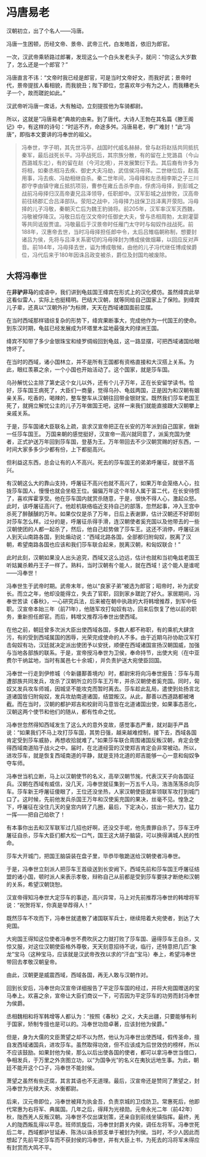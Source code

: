 # 冯唐易老
汉朝初立，出了个名人——冯唐。

冯唐一生困顿，历经文帝、景帝、武帝三代，白发皓首，依旧为郎官。

一次，汉武帝乘轿路过郎署，发现这么一个白头发老头子，就问：“你这么大岁数了，怎么还是一个郎官？”

冯唐直言不讳：“文帝时我已经是郎官，可是当时文帝好文，而我好武；景帝时代，景帝提拔人看相貌，而我貌丑；陛下即位，您喜欢年少有为之人，而我糟老头子一个，故而蹉跎如此。”

汉武帝听冯唐一席话，大有触动，立刻提拔他为车骑都尉。

所以，这就是“冯唐易老”典故的由来。到了唐代，大诗人王勃在其名篇《滕王阁记》中，有这样的诗句：“时运不齐，命途多舛。冯唐易老，李广难封！”此“冯唐”，即指本文要讲的冯奉世的祖父。

> 冯奉世，字子明，其先世冯亭，战国时代威名赫赫，曾与赵将赵括共同抵抗秦军，最后战死长平。冯亭战死后，其宗族分散，有的留在上党潞县（今山西潞城东北），有的留在赵（今河北境），并发展繁衍下去。其后裔有许多为将相，如秦丞相冯去疾、御史大夫冯劫，武信侯冯毋择。二世继位后，赵高用事，冯去疾、冯劫相继自杀。秦二世年间，冯毋择和左丞相李斯之子三川郡守李由镇守雍丘抵抗项羽，曹参在雍丘击杀李由，俘虏冯毋择，到彭城之战前冯毋择归汉高帝妻兄吕泽领导，任职郎中。汉军彭城之战惨败，汉高帝前往砀郡汇合吕泽部队。荥阳之战中，冯毋择力战保卫吕泽离开荥阳。冯毋择的儿子冯敬，秦朝灭亡后为魏王豹骑将。前205年，汉军率汉军灭西魏，冯敬被俘降汉。冯敬日后在汉文帝时任御史大夫，曾与丞相周勃，太尉灌婴等共同诋毁贾谊。冯敬最后于汉景帝时任雁门太守时与匈奴作战战死。前188年，汉惠帝去世，当时冯毋择担任郎中令，太后吕雉临朝称制，想要封诸吕为侯，先将与吕泽关系密切的冯毋择封为博成侯做烟幕，以回应反对声音。前184年，冯毋择去世，谥为博成敬候，由他的儿子冯代继任博成侯爵位，冯代后来于180年因诛吕政变被杀，爵位及封国均被废除。

## 大将冯奉世
在**非驴非马**的成语中，我们讲到龟兹国王绛宾在形式上的汉化模仿。虽然绛宾此举这看似雷人，实际上也挺精明。巴结大汉朝，就等同给自己国家上了保险。到绛宾儿子辈，还真以“汉朝外孙”为标牌，天天在西域诸国面前显摆。

在当时西域那样错综复杂的形势下，绛宾果断事大，完成他作为一代国王的使命。到东汉时期，龟兹已经发展成为环塔里木盆地最强大的绿洲王国。

绛宾不知带了多少金银珠宝和绫罗绸缎回到龟兹，这一路显摆，可把西域诸国给眼馋坏了。

在当时的西域，诸小国林立，并不是所有王国都有资格直接和大汉搭上关系。为此，眼红羡慕之余，一个小国也开始活动了。这个国家，就是莎车国。

乌孙解忧公主除了第史这个女儿以外，还有个儿子万年，正在长安留学读书。恰好，莎车国王病死了，大臣们一商量，觉得乌孙、龟兹两国，正是因为和汉朝有姻亲关系，吃香的，喝辣的，整车整车从汉朝往回带金银财宝。既然我们莎车老国王死了，就拥立解忧公主的儿子万年做国王吧，这样一来我们就能直接跟大汉朝攀上亲戚关系。

于是，莎车国诸大臣联名上疏，哀求汉宣帝把正在长安的万年派到自己国家，做新一任莎车国王。
万国来朝的感觉挺好，汉宣帝一高兴就同意了，派奚充国为使者，正式护送万年回到莎车国，登基为王。万年带回去不少汉朝赏赐的好东西，一时间大家多多少少都有份，上下都挺高兴。

但利益这东西，总会让有的人不高兴。死去的莎车国王的弟弟呼屠征，就很不高兴。

有汉朝这么大的靠山支持，呼屠征不高兴也就不高兴了，如果万年会笼络人心，拉拢莎车国人，慢慢也就会坐稳王位。偏偏万年这个年轻人属于富二代，在长安待惯了，喜欢挥霍享受。他在莎车国内就赏杀随意，于是，很快不得人心，激起众怒。此时，该呼屠征高兴了。他趁机联络临近支持自己的部落，忽然起事，冲入王宫中杀死了醉醺醺的万年。如果仅仅是杀了万年，日后上表谢罪，估计汉朝还不好即刻对莎车怎么样。过分的是，呼屠征杀得手滑，连汉朝使者奚充国以及他带去的一些汉朝使团的人都一起杀了，然后，他自己趁势做了莎车王。这还不消停，呼屠征派人到天山南路各国，到处煽动说：“西域北路各国，全部都归附匈奴，脱离了汉朝，希望南路各国也应该和我们莎车联合起来，脱离汉朝，和匈奴联合！”

此时此刻，汉朝如果没人出头追究，西域又这么边远，估计也就和当初龟兹老国王听姑翼杀赖丹王子一样了。熟料，当时汉朝有个能人，就在西域！这个能人是谁呢——冯奉世！

冯奉世生于武帝时期。武帝末年，他以“良家子弟”被选为郎官；昭帝时，补为武安长。而立之年，他却没能得立，失去了官职，回到家乡蹉跎了好久。家居期间，冯奉世苦读《春秋》，一心研究兵法，后来被在朝中执政的大将韩增推荐，到军中任职。汉宣帝本始三年（前71年），他随军攻打匈奴有功，回来后恢复了他以前的职务，重新担任郎官。而后，韩增又推荐冯奉世出使西域。

在他之前，朝廷曾多次派大臣出使西域各国，多数人都不称职，有的乘机大肆贪污，有的受到西域属国的困辱，光荣完成使命的人不多。由于近期乌孙协助汉军打击匈奴有功，汉廷就决定派出使团予以安抚，顺便在西域诸国宣扬汉朝国威，加强与当地各部族的联系。于是，宣帝授冯奉世为卫侯，奉命持节，出使大宛（在中亚费尔干纳盆地，当时有属邑七十余城），并负责护送大宛使臣回国。

冯奉世一行走到伊修城（今新疆鄯善境内）时，都尉宋将向冯奉世报告：莎车与周遭部族共同发兵，攻杀了汉朝所立的莎车王万年，并杀汉朝使者奚充国。同时，匈奴又发兵攻车师城，因城坚不能攻克而暂时离去。莎车趁此乱局，遣使到处扬言北道诸国皆归附匈奴，发兵攻劫南道诸国，结盟叛汉。从此，鄯善以西道路都被堵截。而在当时，汉朝的都护郑吉和校尉司马意皆在北道诸国出使，如果事态恶化，汉朝这两个使节和他们的随从，都有性命之忧。

冯奉世忽然得知西域发生了这么大的意外变故，感觉事态严重，就对副手严昌说：“如果我们不马上攻打莎车国，其势日强，越来越难控制，接下去，西域各国肯定受到莎车威胁，再想收拾就难了。”如果莎车联合周围诸国反叛汉朝，肯定会使得西域南道陷于战火之中。届时，在北道经营的汉使郑吉肯定会非常被动。所以，进攻莎车，就是恢复西域南道的平静，就是支持北道的郑吉能够一心一意和匈奴争夺车师。

冯奉世当机立断，马上以汉朝使节的名义，高举汉朝节旄，代表汉天子向各国征兵。汉朝在西域有威信，没几天，冯奉世就征集到一万五千人马，浩浩荡荡杀向莎车。莎车新王呼屠征傻眼了，王位还没坐热，人家汉朝使臣就率领联军攻打到城门口了。这时候，先前他发兵杀国王万年和汉使奚充国的果决，丝毫不见。惶急之下，呼屠征在没住几天的皇宫内转了几圈，最后，下定决心，拔出一把大刀，猛力一挥——把自己给砍了！

有本事你出去和汉军联军过几招也好啊，还没交手呢，他先畏罪自杀了。莎车王呼屠征自杀，莎车大臣们都大松一口气，国王这大胡子脑袋，可以换得满城人民的性命。

莎车大开城门，把国王脑袋装在盘子里，毕恭毕敬跪送给汉朝使者冯奉世。

于是，冯奉世立刻派人把莎车王首级送到长安阙下。西域先前和莎车国王呼屠征结盟的诸小国，顿时派人来表示孝敬，辩称自己从前都是受到莎车要挟才断绝和汉朝的关系，希望汉朝饶恕。

汉宣帝得知冯奉世大定莎车的事迹，高兴异常，马上对先前推荐冯奉世的韩增将军说：“祝贺将军，你真是举荐得人！”

既然莎车不攻而下，冯奉世就遣散了诸国联军兵士，继续陪着大宛使者，到达了大宛国。

大宛国王得知这位使者冯奉世不费吹灰之力就打败了莎车国、逼得莎车王自杀，又惊又服，对这位汉朝使臣格外尊敬，天天刻意招待不说，临行，还特意把几匹“象龙”宝马（这种宝马，应该就是汉武帝孜孜以求的“汗血”宝马）奉上，希望冯奉世带回去孝敬汉朝皇帝。

由此，汉朝更是威震西域，西域各国，再无人敢与汉朝作对。

回到长安后，冯奉世向汉宣帝详细报告了平定莎车国的经过，并将大宛国赠送的宝马奉上。欢喜之余，宣帝让大臣们商议一下，可否因为平定莎车的功劳而封冯奉世为侯爵。

丞相魏相和将军韩增等人都认为：“按照《春秋》之义，大夫出疆，只要能够有利于国家，矫制专擅也是可以的。冯奉世功勋卓著，应该封他为侯爵。”

但是，身为大儒的文臣萧望之却不以为然，他认为冯奉世出使西域，假传圣命，擅自发西域诸国兵，进攻莎车。虽然取得功效，但不应该成为后世效仿的榜样，所以不应该鼓励。如果封他为侯，那么以后出使各国的使者，都可以拿冯奉世当借口，争相发兵，于万里之外贪图立功，以“为国争光”的名义在夷狄远地生事。为此，朝廷不能开这个口子，冯奉世不能封侯。

萧望之虽然有些迂腐，其言其语也不无道理。最后，汉宣帝还是赞同了萧望之，封冯奉世为光禄大夫、水衡都尉。

后来，汉元帝即位，冯奉世被拜为执金吾，负责京城的卫戍防卫。常惠死后，他即代常惠为右将军、典属国。几年之后，得拜为光禄勋。元帝永光二年（前42年）秋，陇西羌人反叛汉朝。冯奉世不仅出谋划策，还亲自到前线坐镇指挥。最终，羌人的陇西叛乱得以平息。班师凯旋后，冯奉世封爵关内侯，调任左将军。冯奉世死后二年，西域都护甘延寿、陈汤以诛杀郅支单于被封为列侯。当时，不少人因此而想起了先前平定莎车而不获封侯的冯奉世，并有大臣上书，为死去的冯将军未得应有封赏而大鸣不平。